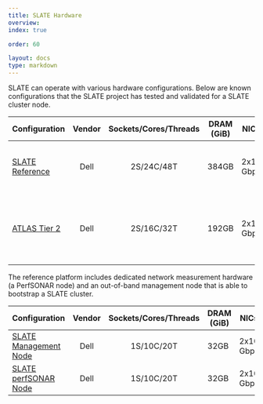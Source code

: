 ```yaml
---
title: SLATE Hardware
overview: 
index: true

order: 60

layout: docs
type: markdown
---
```


SLATE can operate with various hardware configurations.  Below are known configurations that the SLATE project has tested and validated for a SLATE cluster node.

| Configuration   | Vendor | Sockets/Cores/Threads | DRAM (GiB)  | NICs  | Storage                                          | Year | 
|-----------------|:------:|:---------------------:|-------------|-------|--------------------------|------|
| [SLATE Reference](/docs/slate-hardware/container-host.html) | Dell | 2S/24C/48T | 384GB | 2x10 Gbps | 8x8 TB, 1x1.6 TB NVME, 2x16 GB microSD           | 2018 |
| [ATLAS Tier 2](/docs/slate-hardware/atlas-node.html) | Dell | 2S/16C/32T | 192GB  | 2x10 Gbps | 12x12 TB, BOSS controller 240 GB M.2, 4x2 TB M.2 | 2019 |


The reference platform includes dedicated network measurement hardware (a PerfSONAR node) and an out-of-band management node that is able to bootstrap a SLATE cluster.

| Configuration         | Vendor | Sockets/Cores/Threads | DRAM (GiB) | NICs  | Storage    | Year |
|-----------------------|:------:|:---------------------:|------------|-------|------------|------|
| [SLATE Management Node](/docs/slate-hardware/management-node.html) | Dell | 1S/10C/20T | 32GB | 2x10 Gbps | 480 GB SSD | 2018 |
| [SLATE perfSONAR Node](/docs/slate-hardware/perfsonar-node.html)  | Dell | 1S/10C/20T | 32GB | 2x10 Gbps | 480 GB SSD | 2018 |




<!--  {% include section-index.html %} -->
